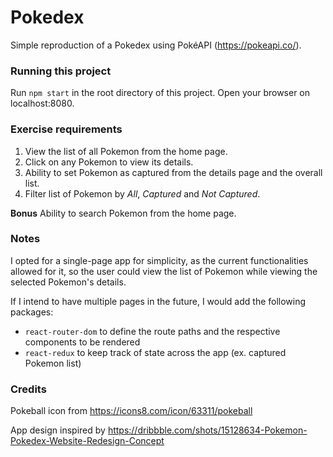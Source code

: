 # Pokedex
Simple reproduction of a Pokedex using PokéAPI (https://pokeapi.co/).

### Running this project

Run `npm start` in the root directory of this project.
Open your browser on localhost:8080.

### Exercise requirements

1. View the list of all Pokemon from the home page.
2. Click on any Pokemon to view its details.
3. Ability to set Pokemon as captured from the details page and the overall list.
4. Filter list of Pokemon by *All*, *Captured* and *Not Captured*.

**Bonus** Ability to search Pokemon from the home page.

### Notes

I opted for a single-page app for simplicity, as the current functionalities allowed for it, so the user could view the list of Pokemon while viewing the selected Pokemon's details.

If I intend to have multiple pages in the future, I would add the following packages:
- `react-router-dom` to define the route paths and the respective components to be rendered
- `react-redux` to keep track of state across the app (ex. captured Pokemon list)

### Credits

Pokeball icon from https://icons8.com/icon/63311/pokeball

App design inspired by https://dribbble.com/shots/15128634-Pokemon-Pokedex-Website-Redesign-Concept